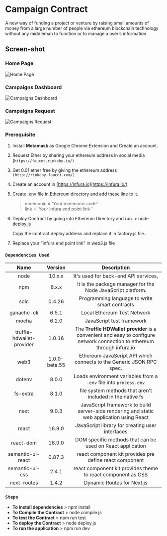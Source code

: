 Campaign Contract
===================

A new way of funding a project or venture by raising small amounts of
money from a large number of people via ethereum blockchain technology
without any middleman to function or to manage a user’s information.

Screen-shot
-----------

### Home Page
![Home
Page](https://drive.google.com/uc?export=view&id=1_uepSKJ43kZ2hiW7OUYZMPn9nX3EbhRj)

### Campaigns Dashboard

![Campaigns
Dashboard](https://drive.google.com/uc?export=view&id=1RbM93-LrsbgpSObkTa5kp09OBDzH1Qxf)

### Campaigns Request

![Campaigns
Request](https://drive.google.com/uc?export=view&id=1uU5qLDy6GXbEjedySqx6AJCxw9Ro57MC)




### Prerequisite
1.  Install **Metamask** as Google Chrome Extension and Create an
    account.
2.  Request Ether by sharing your ethereum address in social media
    <br>(`https://faucet.rinkeby.io/)`
3.  Get 0.01 ether free by giving the ethereum address
    <br>`(http://rinkeby-faucet.com/)`
4.  Create an account in [https://infura.io](https://infura.io/)
5.  Create .env file in Ethereum directory and add these line to it.

    > mnemonic = 'Your mnemonic code' <br> link = 'Your infura end point
    > link '

6.  Deploy Contract by going into Ethereum Directory and run. \> node
    deploy.js

    Copy the contract deploy address and replace it in factory.js file.

7.  Replace your "infura end point link" in web3.js file
### `Dependencies Used`

  |Name                      | Version        | Description                                                                                                                |
  |:------------------------:|:--------------:|:--------------------------------------------------------------------------------------------------------------------------:|
  |node                      | 10.x.x         |It's used for back-end API services,                                                                 |
  |npm                       | 6.x.x          |It is the package manager for the Node JavaScript platform.                                                                |
  |solc                      | 0.4.26         |Programming language to write smart contracts                                                                               |    
  |ganache-cli               |  6.5.1         |  Local Ethereum Test Network                                                                                               |
  |mocha                     |  6.2.0         |  JavaScript test framework                                                                                                 |
  |truffle-hdwallet-provider |  1.0.16        |  The **Truffle HDWallet provider** is a convenient and easy to configure network connection to ethereum through infura.io  |
  |web3                      |  1.0.0-beta.55 |  Ethereum JavaScript API which connects to the Generic JSON RPC spec.                                                      |
  |dotenv                    |  8.0.0         |  Loads environment variables from a `.env` file into `process.env`                                                         |
  |fs-extra                  |  8.1.0         |  file system methods that aren't included in the native fs                                                                 |
  |next                      |  9.0.3         |  JavaScript framework to build server-side rendering and static web application using React                                |
  |react                     |  16.9.0        | JavaScript library for creating user interfaces                                                                            |
  |react-dom                 |  16.9.0        | DOM specific methods that can be used on React application                                                                 |
  |semantic-ui-react         |  0.87.3        |  react component kit provides pre define react component                                                                   |
  |semantic-ui-css           |  2.4.1         |  react component kit provides theme to react component as CSS                                                              |
  |next-routes               |  1.4.2         |  Dynamic Routes for Next.js                                                                                                |


### `Steps`

-   **To install dependencies** \> npm install
-   **To Compile the Contract** \> node compile.js
-   **To test the Contract** \> npm run test
-   **To deploy the Contract** \> node deploy.js
-   **To run the application** \> npm run dev
